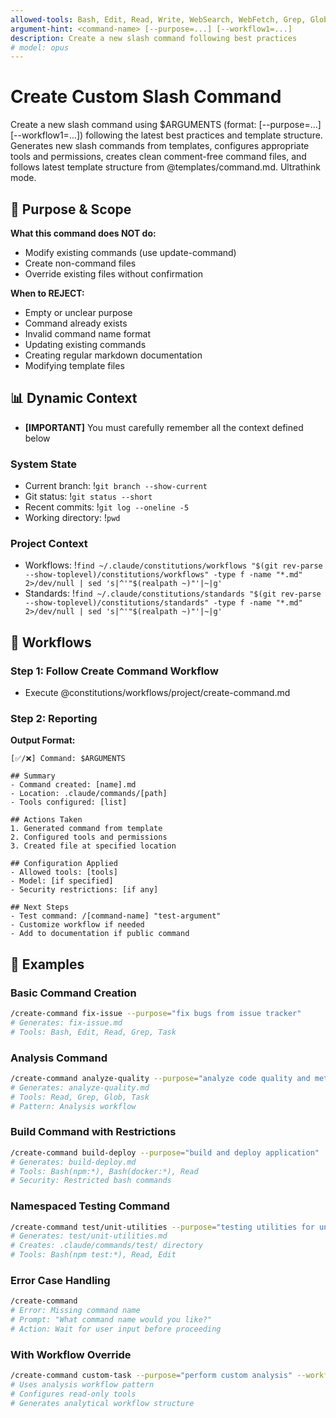 ```yaml
---
allowed-tools: Bash, Edit, Read, Write, WebSearch, WebFetch, Grep, Glob, Task
argument-hint: <command-name> [--purpose=...] [--workflow1=...]
description: Create a new slash command following best practices
# model: opus
---
```


# Create Custom Slash Command

Create a new slash command using $ARGUMENTS (format: <command-name> [--purpose=...] [--workflow1=...]) following the latest best practices and template structure. Generates new slash commands from templates, configures appropriate tools and permissions, creates clean comment-free command files, and follows latest template structure from @templates/command.md. Ultrathink mode.

## 🎯 Purpose & Scope

**What this command does NOT do:**

- Modify existing commands (use update-command)
- Create non-command files
- Override existing files without confirmation

**When to REJECT:**

- Empty or unclear purpose
- Command already exists
- Invalid command name format
- Updating existing commands
- Creating regular markdown documentation
- Modifying template files

## 📊 Dynamic Context

- **[IMPORTANT]** You must carefully remember all the context defined below

### System State

- Current branch: !`git branch --show-current`
- Git status: !`git status --short`
- Recent commits: !`git log --oneline -5`
- Working directory: !`pwd`

### Project Context

- Workflows: !`find ~/.claude/constitutions/workflows "$(git rev-parse --show-toplevel)/constitutions/workflows" -type f -name "*.md" 2>/dev/null | sed 's|^'"$(realpath ~)"'|~|g'`
- Standards: !`find ~/.claude/constitutions/standards "$(git rev-parse --show-toplevel)/constitutions/standards" -type f -name "*.md" 2>/dev/null | sed 's|^'"$(realpath ~)"'|~|g'`

## 🔄 Workflows

### Step 1: Follow Create Command Workflow

- Execute @constitutions/workflows/project/create-command.md

### Step 2: Reporting

**Output Format:**

```
[✅/❌] Command: $ARGUMENTS

## Summary
- Command created: [name].md
- Location: .claude/commands/[path]
- Tools configured: [list]

## Actions Taken
1. Generated command from template
2. Configured tools and permissions
3. Created file at specified location

## Configuration Applied
- Allowed tools: [tools]
- Model: [if specified]
- Security restrictions: [if any]

## Next Steps
- Test command: /[command-name] "test-argument"
- Customize workflow if needed
- Add to documentation if public command
```

## 📝 Examples

### Basic Command Creation

```bash
/create-command fix-issue --purpose="fix bugs from issue tracker"
# Generates: fix-issue.md
# Tools: Bash, Edit, Read, Grep, Task
```

### Analysis Command

```bash
/create-command analyze-quality --purpose="analyze code quality and metrics"
# Generates: analyze-quality.md  
# Tools: Read, Grep, Glob, Task
# Pattern: Analysis workflow
```

### Build Command with Restrictions

```bash
/create-command build-deploy --purpose="build and deploy application"
# Generates: build-deploy.md
# Tools: Bash(npm:*), Bash(docker:*), Read
# Security: Restricted bash commands
```

### Namespaced Testing Command

```bash
/create-command test/unit-utilities --purpose="testing utilities for unit tests"
# Generates: test/unit-utilities.md
# Creates: .claude/commands/test/ directory
# Tools: Bash(npm test:*), Read, Edit
```

### Error Case Handling

```bash
/create-command
# Error: Missing command name
# Prompt: "What command name would you like?"
# Action: Wait for user input before proceeding
```

### With Workflow Override

```bash
/create-command custom-task --purpose="perform custom analysis" --workflow="analysis"
# Uses analysis workflow pattern
# Configures read-only tools
# Generates analytical workflow structure
```
